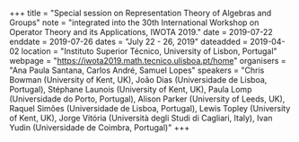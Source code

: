 +++
title = "Special session on Representation Theory of Algebras and Groups"
note = "integrated into the 30th International Workshop on Operator Theory and its Applications, IWOTA 2019."
date = 2019-07-22
enddate = 2019-07-26
dates = "July 22 - 26, 2019"
dateadded = 2019-04-02
location = "Instituto Superior Técnico, University of Lisbon, Portugal"
webpage = "https://iwota2019.math.tecnico.ulisboa.pt/home"
organisers = "Ana Paula Santana, Carlos André, Samuel Lopes"
speakers = "Chris Bowman (University of Kent, UK), João Dias (Universidade de Lisboa, Portugal), Stéphane Launois (University of Kent, UK), Paula Lomp (Universidade do Porto, Portugal), Alison Parker (University of Leeds, UK), Raquel Simões (Universidade de Lisboa, Portugal), Lewis Topley (University of Kent, UK), Jorge Vitória (Università degli Studi di Cagliari, Italy), Ivan Yudin (Universidade de Coimbra, Portugal)"
+++
